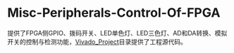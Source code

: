 # Misc-Peripherals-Control-Of-FPGA

提供了FPGA侧GPIO、拨码开关、LED单色灯、LED三色灯、AD和DA转换、模拟开关的控制与检测功能，[Vivado_Project](./Vivado_Project)目录提供了工程源代码。

